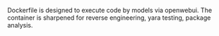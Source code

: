 Dockerfile is designed to execute code by models via openwebui. The container is sharpened for reverse engineering, yara testing, package analysis.
